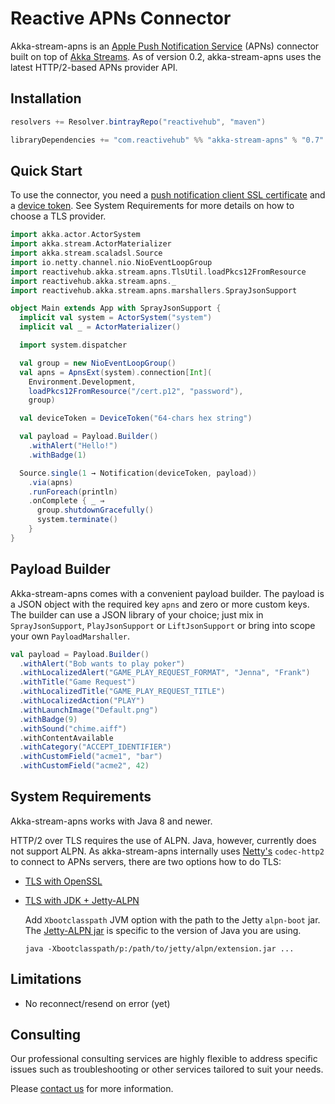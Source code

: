 # Reactive APNs Connector

Akka-stream-apns is an [Apple Push Notification Service](https://developer.apple.com/library/ios/documentation/NetworkingInternet/Conceptual/RemoteNotificationsPG/Chapters/ApplePushService.html)
(APNs) connector built on top of [Akka Streams](http://akka.io). As of version 0.2,
akka-stream-apns uses the latest HTTP/2-based APNs provider API.

## Installation

```scala
resolvers += Resolver.bintrayRepo("reactivehub", "maven")

libraryDependencies += "com.reactivehub" %% "akka-stream-apns" % "0.7"
```

## Quick Start

To use the connector, you need a [push notification client SSL certificate](https://developer.apple.com/library/ios/documentation/IDEs/Conceptual/AppDistributionGuide/ConfiguringPushNotifications/ConfiguringPushNotifications.html)
and a [device token](https://developer.apple.com/library/ios/documentation/NetworkingInternet/Conceptual/RemoteNotificationsPG/Chapters/IPhoneOSClientImp.html).
See System Requirements for more details on how to choose a TLS provider.

```scala
import akka.actor.ActorSystem
import akka.stream.ActorMaterializer
import akka.stream.scaladsl.Source
import io.netty.channel.nio.NioEventLoopGroup
import reactivehub.akka.stream.apns.TlsUtil.loadPkcs12FromResource
import reactivehub.akka.stream.apns._
import reactivehub.akka.stream.apns.marshallers.SprayJsonSupport

object Main extends App with SprayJsonSupport {
  implicit val system = ActorSystem("system")
  implicit val _ = ActorMaterializer()

  import system.dispatcher

  val group = new NioEventLoopGroup()
  val apns = ApnsExt(system).connection[Int](
    Environment.Development,
    loadPkcs12FromResource("/cert.p12", "password"),
    group)

  val deviceToken = DeviceToken("64-chars hex string")

  val payload = Payload.Builder()
    .withAlert("Hello!")
    .withBadge(1)

  Source.single(1 → Notification(deviceToken, payload))
    .via(apns)
    .runForeach(println)
    .onComplete { _ ⇒
      group.shutdownGracefully()
      system.terminate()
    }
}
```

## Payload Builder

Akka-stream-apns comes with a convenient payload builder. The payload is a JSON object with the required key `apns` and
zero or more custom keys. The builder can use a JSON library of your choice; just mix in
`SprayJsonSupport`, `PlayJsonSupport` or `LiftJsonSupport` or bring into scope your own `PayloadMarshaller`.

```scala
val payload = Payload.Builder()
  .withAlert("Bob wants to play poker")
  .withLocalizedAlert("GAME_PLAY_REQUEST_FORMAT", "Jenna", "Frank")
  .withTitle("Game Request")
  .withLocalizedTitle("GAME_PLAY_REQUEST_TITLE")
  .withLocalizedAction("PLAY")
  .withLaunchImage("Default.png")
  .withBadge(9)
  .withSound("chime.aiff")
  .withContentAvailable
  .withCategory("ACCEPT_IDENTIFIER")
  .withCustomField("acme1", "bar")
  .withCustomField("acme2", 42)
```

## System Requirements

Akka-stream-apns works with Java 8 and newer.

HTTP/2 over TLS requires the use of ALPN. Java, however, currently does not
support ALPN. As akka-stream-apns internally uses [Netty's](http://netty.io)
`codec-http2` to connect to APNs servers, there are two options how to do TLS:

 * [TLS with OpenSSL](http://netty.io/wiki/requirements-for-4.x.html#tls-with-openssl)
 * [TLS with JDK + Jetty-ALPN](http://netty.io/wiki/requirements-for-4.x.html#tls-with-jdk-jetty-alpnnpn)

    Add `Xbootclasspath` JVM option with the path to the Jetty `alpn-boot` jar.
    The [Jetty-ALPN jar](http://www.eclipse.org/jetty/documentation/current/alpn-chapter.html#alpn-versions)
    is specific to the version of Java you are using.

    ```
    java -Xbootclasspath/p:/path/to/jetty/alpn/extension.jar ...
    ```

## Limitations

* No reconnect/resend on error (yet)

## Consulting

Our professional consulting services are highly flexible to address specific issues such as troubleshooting or other services tailored to suit your needs.

Please [contact us](mailto:info@reactivehub.com) for more information.
